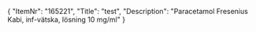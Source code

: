 {
  "ItemNr": "165221",
  "Title": "test",
  "Description": "Paracetamol Fresenius Kabi, inf-vätska, lösning 10 mg/ml"
}